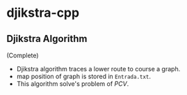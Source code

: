 # djikstra-cpp
Djikstra Algorithm
---

(Complete)

* Djikstra algorithm traces a lower route to course a graph.
* map position of graph is stored in `Entrada.txt`.
* This algorithm solve's problem of *PCV*.
